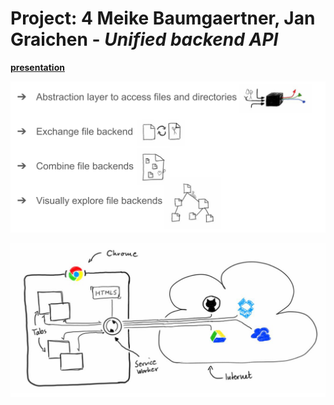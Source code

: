 # Project: 4 Meike Baumgaertner, Jan Graichen - *Unified backend API*


[**presentation**](presentation.pdf)

![](goals.png)

![](figure.png)

<lively-import src="../../_logo.html"></lively-import>
<lively-import src="../../_footer.html"></lively-import>